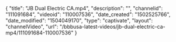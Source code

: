 {
    "title": "JB  Dual Electric CA.mp4",
    "description": "",
    "channelid": "111091684",
    "videoid": "110007536",
    "date_created": "1502525766",
    "date_modified": "1504049170",
    "type": "captivate",
    "layout": "channelVideo",
    "url": "\/bbbusa-latest-videos\/jb-dual-electric-ca-mp4\/111091684-110007536"
}